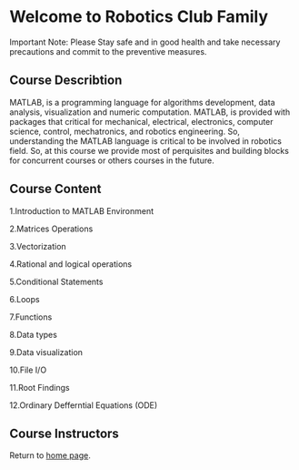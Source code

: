 # Welcome to Robotics Club Family
Important Note: Please Stay safe and in good health and take necessary precautions and commit to the preventive measures.

## Course Describtion
MATLAB, is a programming language for algorithms development, data analysis, visualization and numeric computation. MATLAB, is provided with packages that critical for mechanical, electrical, electronics, computer science, control, mechatronics, and robotics engineering. So, understanding the MATLAB language is critical to be involved in robotics field. So, at this course we provide most of perquisites and building blocks for concurrent courses or others courses in the future.
## Course Content

1.Introduction to MATLAB Environment

2.Matrices Operations

3.Vectorization

4.Rational and logical operations

5.Conditional Statements

6.Loops

7.Functions
 
8.Data types

9.Data visualization

10.File I/O

11.Root Findings

12.Ordinary Defferntial Equations (ODE)

## Course Instructors

  
Return to [home page](https://ejust-robotics-club.github.io/Ejust-Robotics-Club/).

